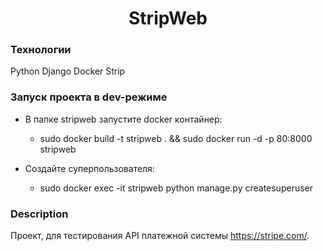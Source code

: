 <h1 align="center">StripWeb</h1>


### Технологии
Python
Django
Docker
Strip


### Запуск проекта в dev-режиме
- В папке stripweb запустите docker контайнер:
    - sudo docker build -t stripweb . && sudo docker run -d -p 80:8000 stripweb

- Создайте суперпользователя:
    - sudo docker exec -it stripweb python manage.py createsuperuser

### Description
Проект, для тестирования API платежной системы https://stripe.com/.